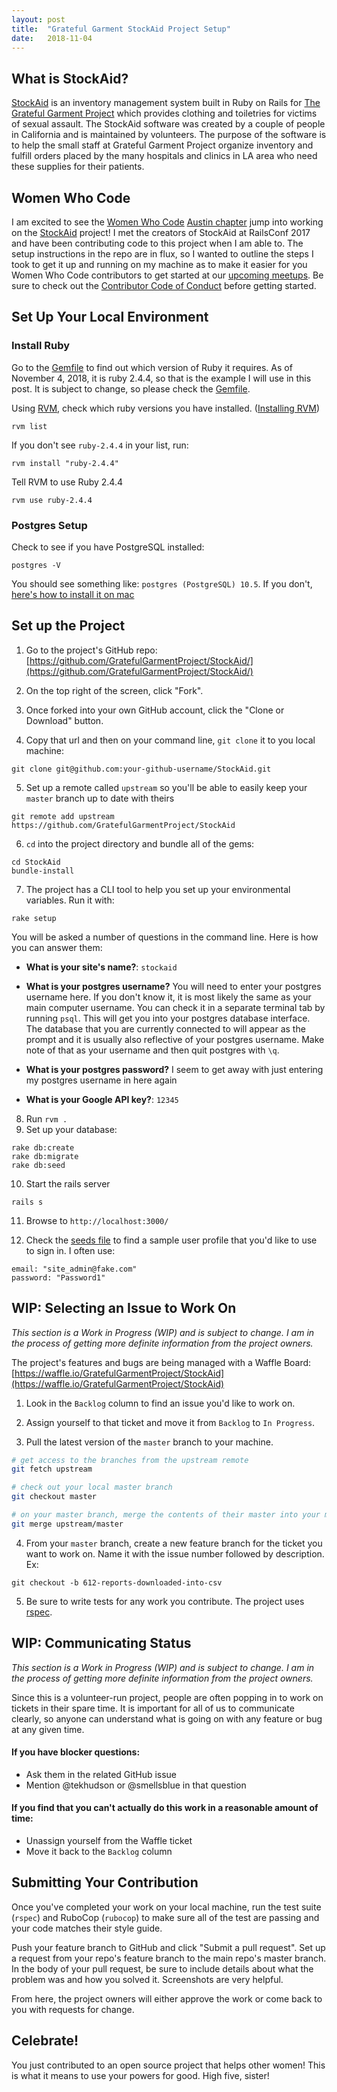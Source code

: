 ```yaml
---
layout: post
title:  "Grateful Garment StockAid Project Setup"
date:   2018-11-04
---
```


## What is StockAid?
[StockAid](https://github.com/GratefulGarmentProject/StockAid/) is an inventory management system built in Ruby on Rails for [The Grateful Garment Project](https://gratefulgarment.org/) which provides clothing and toiletries for victims of sexual assault. The StockAid software was created by a couple of people in California and is maintained by volunteers. The purpose of the software is to help the small staff at Grateful Garment Project organize inventory and fulfill orders placed by the many hospitals and clinics in LA area who need these supplies for their patients.

## Women Who Code
I am excited to see the [Women Who Code](https://www.womenwhocode.com/) [Austin chapter](https://www.meetup.com/Women-Who-Code-Austin/) jump into working on the [StockAid](https://github.com/GratefulGarmentProject/StockAid/) project! I met the creators of StockAid at RailsConf 2017 and have been contributing code to this project when I am able to. The setup instructions in the repo are in flux, so I wanted to outline the steps I took to get it up and running on my machine as to make it easier for you Women Who Code contributors to get started at our [upcoming meetups](https://www.meetup.com/Women-Who-Code-Austin/events/). Be sure to check out the [Contributor Code of Conduct](https://github.com/GratefulGarmentProject/StockAid/blob/master/CODE_OF_CONDUCT.md) before getting started.

## Set Up Your Local Environment

### Install Ruby
Go to the [Gemfile](https://github.com/GratefulGarmentProject/StockAid/blob/master/Gemfile) to find out which version of Ruby it requires. As of November 4, 2018, it is ruby 2.4.4, so that is the example I will use in this post. It is subject to change, so please check the [Gemfile](https://github.com/GratefulGarmentProject/StockAid/blob/master/Gemfile).

Using [RVM](https://rvm.io/), check which ruby versions you have installed. ([Installing RVM](https://rvm.io/rvm/install))
```
rvm list
```
If you don't see `ruby-2.4.4` in your list, run:
```
rvm install "ruby-2.4.4"
```
Tell RVM to use Ruby 2.4.4
```
rvm use ruby-2.4.4
```

### Postgres Setup
Check to see if you have PostgreSQL installed:
```
postgres -V
```
You should see something like: `postgres (PostgreSQL) 10.5`. If you don't, [here's how to install it on mac](https://www.codementor.io/engineerapart/getting-started-with-postgresql-on-mac-osx-are8jcopb)

## Set up the Project

1) Go to the project's GitHub repo: [https://github.com/GratefulGarmentProject/StockAid/](https://github.com/GratefulGarmentProject/StockAid/)

2) On the top right of the screen, click "Fork".

3) Once forked into your own GitHub account, click the "Clone or Download" button.

4) Copy that url and then on your command line, `git clone` it to you local machine:
```
git clone git@github.com:your-github-username/StockAid.git
```
5) Set up a remote called `upstream` so you'll be able to easily keep your `master` branch up to date with theirs
```
git remote add upstream https://github.com/GratefulGarmentProject/StockAid
```
6) `cd` into the project directory and bundle all of the gems:
```
cd StockAid
bundle-install
```
7) The project has a CLI tool to help you set up your environmental variables. Run it with:
```
rake setup
```
You will be asked a number of questions in the command line. Here is how you can answer them:

- **What is your site's name?**: `stockaid`

- **What is your postgres username?**
You will need to enter your postgres username here. If you don't know it, it is most likely the same as your main computer username. You can check it in a separate terminal tab by running `psql`. This will get you into your postgres database interface. The database that you are currently connected to will appear as the prompt and it is usually also reflective of your postgres username. Make note of that as your username and then quit postgres with `\q`.

- **What is your postgres password?**
I seem to get away with just entering my postgres username in here again
- **What is your Google API key?**: `12345`

8) Run `rvm .`
9) Set up your database:
  ```
  rake db:create
  rake db:migrate
  rake db:seed
  ```
10) Start the rails server
  ```
  rails s
  ```
11) Browse to `http://localhost:3000/`

12) Check the [seeds file](https://github.com/GratefulGarmentProject/StockAid/blob/master/db/seeds.rb#L32) to find a sample user profile that you'd like to use to sign in. I often use:
```
email: "site_admin@fake.com"
password: "Password1"
```

## WIP: Selecting an Issue to Work On
_This section is a Work in Progress (WIP) and is subject to change. I am in the process of getting more definite information from the project owners._

The project's features and bugs are being managed with a Waffle Board: [https://waffle.io/GratefulGarmentProject/StockAid](https://waffle.io/GratefulGarmentProject/StockAid)

1) Look in the `Backlog` column to find an issue you'd like to work on.

2) Assign yourself to that ticket and move it from `Backlog` to `In Progress`.

3) Pull the latest version of the `master` branch to your machine.

```bash
# get access to the branches from the upstream remote
git fetch upstream

# check out your local master branch
git checkout master

# on your master branch, merge the contents of their master into your master
git merge upstream/master
```

4)  From your `master` branch, create a new feature branch for the ticket you want to work on. Name it with the issue number followed by description. Ex:
```
git checkout -b 612-reports-downloaded-into-csv
```
5) Be sure to write tests for any work you contribute. The project uses [rspec](http://rspec.info/).

## WIP: Communicating Status
_This section is a Work in Progress (WIP) and is subject to change. I am in the process of getting more definite information from the project owners._

Since this is a volunteer-run project, people are often popping in to work on tickets in their spare time. It is important for all of us to communicate clearly, so anyone can understand what is going on with any feature or bug at any given time.

#### If you have blocker questions:
- Ask them in the related GitHub issue
- Mention @tekhudson or @smellsblue in that question

#### If you find that you can't actually do this work in a reasonable amount of time:
- Unassign yourself from the Waffle ticket
- Move it back to the `Backlog` column


## Submitting Your Contribution
Once you've completed your work on your local machine, run the test suite (`rspec`) and RuboCop (`rubocop`) to make sure all of the test are passing and your code matches their style guide.

Push your feature branch to GitHub and click "Submit a pull request". Set up a request from your repo's feature branch to the main repo's master branch. In the body of your pull request, be sure to include details about what the problem was and how you solved it. Screenshots are very helpful.

From here, the project owners will either approve the work or come back to you with requests for change.  

## Celebrate!
You just contributed to an open source project that helps other women! This is what it means to use your powers for good. High five, sister!
